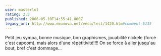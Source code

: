 ```yaml
---
user: masterlol
rating: 2.5
published: 2006-05-10T14:55:41.000Z
legacy_url: http://www.emunova.net/veda/test/1420.htm#comment-5115
---
```

Petit jeu sympa, bonne musique, bon graphismes, jouabilité nickele (forcé c'est capcom), mais alors d'une répétitivité!!!!
On se force à aller jusqu'au bout, bref c'est dommage...